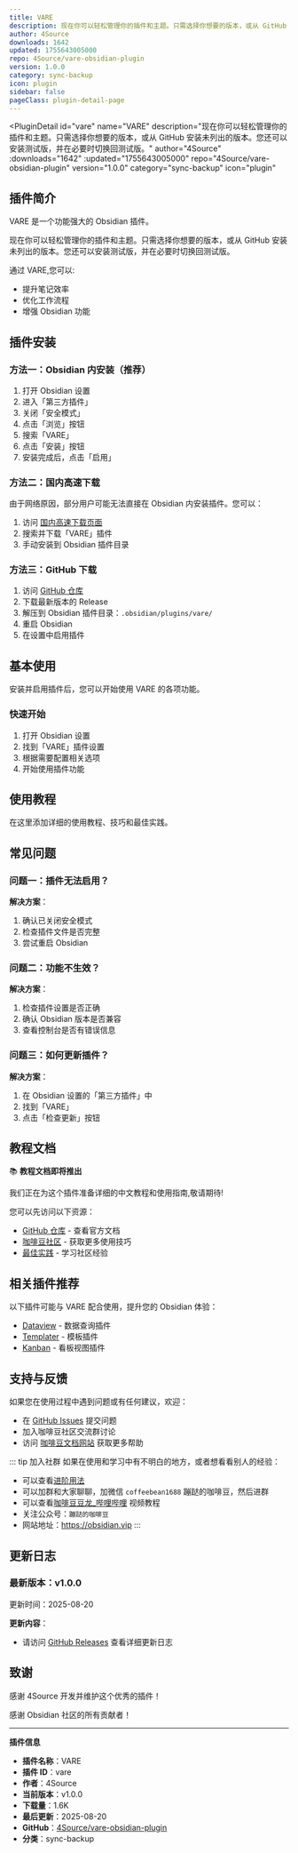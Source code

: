 ```yaml
---
title: VARE
description: 现在你可以轻松管理你的插件和主题。只需选择你想要的版本，或从 GitHub 安装未列出的版本。您还可以安装测试版，并在必要时切换回测试版。
author: 4Source
downloads: 1642
updated: 1755643005000
repo: 4Source/vare-obsidian-plugin
version: 1.0.0
category: sync-backup
icon: plugin
sidebar: false
pageClass: plugin-detail-page
---
```


<PluginDetail
  id="vare"
  name="VARE"
  description="现在你可以轻松管理你的插件和主题。只需选择你想要的版本，或从 GitHub 安装未列出的版本。您还可以安装测试版，并在必要时切换回测试版。"
  author="4Source"
  :downloads="1642"
  :updated="1755643005000"
  repo="4Source/vare-obsidian-plugin"
  version="1.0.0"
  category="sync-backup"
  icon="plugin"
>

<!-- AUTO_GENERATED_START -->
## 插件简介

VARE 是一个功能强大的 Obsidian 插件。

现在你可以轻松管理你的插件和主题。只需选择你想要的版本，或从 GitHub 安装未列出的版本。您还可以安装测试版，并在必要时切换回测试版。

通过 VARE,您可以:

- 提升笔记效率
- 优化工作流程
- 增强 Obsidian 功能

<!-- AUTO_GENERATED_END -->

<!-- AUTO_GENERATED_START -->
## 插件安装

### 方法一：Obsidian 内安装（推荐）

1. 打开 Obsidian 设置
2. 进入「第三方插件」
3. 关闭「安全模式」
4. 点击「浏览」按钮
5. 搜索「VARE」
6. 点击「安装」按钮
7. 安装完成后，点击「启用」

### 方法二：国内高速下载

由于网络原因，部分用户可能无法直接在 Obsidian 内安装插件。您可以：

1. 访问 [国内高速下载页面](/zh/documentation/obsidian-plugins-download.html)
2. 搜索并下载「VARE」插件
3. 手动安装到 Obsidian 插件目录

### 方法三：GitHub 下载

1. 访问 [GitHub 仓库](https://github.com/4Source/vare-obsidian-plugin)
2. 下载最新版本的 Release
3. 解压到 Obsidian 插件目录：`.obsidian/plugins/vare/`
4. 重启 Obsidian
5. 在设置中启用插件

## 基本使用

安装并启用插件后，您可以开始使用 VARE 的各项功能。

### 快速开始

1. 打开 Obsidian 设置
2. 找到「VARE」插件设置
3. 根据需要配置相关选项
4. 开始使用插件功能

<!-- AUTO_GENERATED_END -->

<!-- CUSTOM_CONTENT_START:tutorial -->
## 使用教程

在这里添加详细的使用教程、技巧和最佳实践。

<!-- CUSTOM_CONTENT_END:tutorial -->

<!-- SHARED_CONTENT_START -->
## 常见问题

### 问题一：插件无法启用？

**解决方案**：
1. 确认已关闭安全模式
2. 检查插件文件是否完整
3. 尝试重启 Obsidian

### 问题二：功能不生效？

**解决方案**：
1. 检查插件设置是否正确
2. 确认 Obsidian 版本是否兼容
3. 查看控制台是否有错误信息

### 问题三：如何更新插件？

**解决方案**：
1. 在 Obsidian 设置的「第三方插件」中
2. 找到「VARE」
3. 点击「检查更新」按钮

## 教程文档

📚 **教程文档即将推出**

我们正在为这个插件准备详细的中文教程和使用指南,敬请期待!

您可以先访问以下资源：
- [GitHub 仓库](https://github.com/4Source/vare-obsidian-plugin) - 查看官方文档
- [咖啡豆社区](/zh/bases/) - 获取更多使用技巧
- [最佳实践](/zh/best-practices/) - 学习社区经验

## 相关插件推荐

以下插件可能与 VARE 配合使用，提升您的 Obsidian 体验：

- [Dataview](/zh/plugins/dataview.html) - 数据查询插件
- [Templater](/zh/plugins/templater-obsidian.html) - 模板插件
- [Kanban](/zh/plugins/obsidian-kanban.html) - 看板视图插件

## 支持与反馈

如果您在使用过程中遇到问题或有任何建议，欢迎：

- 在 [GitHub Issues](https://github.com/4Source/vare-obsidian-plugin/issues) 提交问题
- 加入咖啡豆社区交流群讨论
- 访问 [咖啡豆文档网站](https://obsidian.vip) 获取更多帮助

::: tip 加入社群
如果在使用和学习中有不明白的地方，或者想看看别人的经验：
- 可以查看[进阶用法](/zh/advanced)
- 可以加群和大家聊聊，加微信 `coffeebean1688` 蹦跶的咖啡豆，然后进群
- 可以查看[咖啡豆豆龙_哔哩哔哩](https://space.bilibili.com/618777356) 视频教程
- 关注公众号：`蹦跶的咖啡豆`
- 网站地址：https://obsidian.vip
:::
<!-- SHARED_CONTENT_END -->

<!-- AUTO_GENERATED_START -->
## 更新日志

### 最新版本：v1.0.0

更新时间：2025-08-20

**更新内容**：
- 请访问 [GitHub Releases](https://github.com/4Source/vare-obsidian-plugin/releases) 查看详细更新日志

## 致谢

感谢 4Source 开发并维护这个优秀的插件！

感谢 Obsidian 社区的所有贡献者！

---

**插件信息**
- **插件名称**：VARE
- **插件 ID**：vare
- **作者**：4Source
- **当前版本**：v1.0.0
- **下载量**：1.6K
- **最后更新**：2025-08-20
- **GitHub**：[4Source/vare-obsidian-plugin](https://github.com/4Source/vare-obsidian-plugin)
- **分类**：sync-backup
<!-- AUTO_GENERATED_END -->

</PluginDetail>

